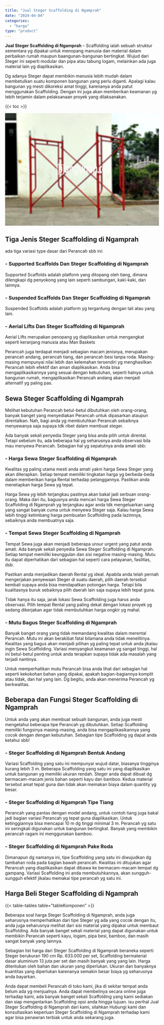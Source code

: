```yaml
---
title: "Jual Steger Scaffolding di Ngamprah"
date: "2024-04-04"
categories: 
  - "harga"
type: "product"
---
```


**Jual Steger Scaffolding di Ngamprah** – Scaffolding ialah sebuah struktur sementara yg dipakai untuk menopang manusia dan material dalam perbaikan rumah maupun baangunan-bangunan bertingkat. Wujud dari Steger ini seperti modular dan pipa atau tabung logam, melainkan ada juga material lain yg diaplikasikan.

Dg adanya Steger dapat membikin manusia lebih mudah dalam membetulkan suatu komponen bangunan yang perlu diganti. Apalagi kalau bangunan yg mesti dikoreksi amat tinggi, karenanya anda patut menggunakan Scaffolding. Dengan ini juga akan memberikan keamanan yg lebih terjamin dalam pelaksanaan proyek yang dilaksanakan.

{{< toc >}}

![Jual Steger Scaffolding di Ngamprah](/images/sewa-scaffolding-steger-27.png)

## Tiga Jenis Steger Scaffolding di Ngamprah

ada tiga variasi type dasar dari Perancah sbb ini:

### \- Supported Scaffolds Dan Steger Scaffolding di Ngamprah

Supported Scaffolds adalah platform yang ditopang oleh tiang, dimana dilengkapi dg penyokong yang lain seperti sambungan, kaki-kaki, dan lainnya.

### \- Suspended Scaffolds Dan Steger Scaffolding di Ngamprah

Suspended Scaffolds adalah platform yg tergantung dengan tali atau yang lain.

### \- Aerial Lifts Dan Steger Scaffolding di Ngamprah

Aerial Lifts merupakan penopang yg diaplikasikan untuk mengangkat seperti keranjang manusia atau Man Baskets

Perancah juga terdapat menjadi sebagian macam jenisnya, merupakan perancah andang, perancah tiang, dan perancah besi tanpa roda. Masing-masing mempunyai nilai lebih dan kelemahan tersendiri yg menghasilkan Perancah lebih efektif dan aman diaplikasikan. Anda bisa mengaplikasikannya yang sesuai dengan kebutuhan, seperti halnya untuk bangunan rumah, mengaplikasikan Perancah andang akan menjadi alternatif yg paling pas.

## Sewa Steger Scaffolding di Ngamprah

Melihat kebutuhan Perancah betul-betul dibutuhkan oleh orang-orang, banyak banget yang menyediakan Perancah untuk dipasarkan ataupun direntalkan. Nah, bagi anda yg membutuhkan Perancah sebaiknya menyewanya saja supaya tdk ribet dalam membuat steger.

Ada banyak sekali penyedia Steger yang bisa anda pilih untuk dirental. Tetapi sebelum itu, ada beberapa hal yg seharusnya anda observasi bila mau menyewa Perancah. Sebagian hal yg sepatutnya anda amati sbb:

### \- Harga Sewa Steger Scaffolding di Ngamprah

Kwalitas yg paling utama mesti anda amati yakni harga Sewa Steger yang akan diterapkan. Setiap tempat memiliki tingkatan harga yg berbeda-beda dalam memberikan harga Rental terhadap pelanggannya. Pastikan anda menetapkan harga Sewa yg tepat.

Harga Sewa yg lebih terjangkau pastinya akan bakal jadi serbuan orang-orang. Maka dari itu, bagusnya anda mencari harga Sewa Steger Scaffolding di Ngamprah yg terjangkau agar anda tdk mengeluarkan uang yang sangat banyak cuma untuk menyewa Steger saja. Kalau harga Sewa lebih tinggi ketimbang harga pembuatan Scaffolding pada lazimnya, sebaiknya anda membuatnya saja.

### \- Tempat Sewa Steger Scaffolding di Ngamprah

Tempat Sewa juga akan menjadi beberapa unsur urgent yang patut anda amati. Ada banyak sekali penyedia Sewa Steger Scaffolding di Ngamprah. Setiap tempat memiliki keunggulan dan sisi negative masing-masing. Mutu itu dapat diperhatikan dari sebagian hal seperti cara pelayanan, fasilitas, dsb.

Pastikan anda menjadikan daerah Rental yg ideal. Apabila anda telah pernah mengerjakan penyewaan Steger di suatu daerah, pilih daerah tersebut kembali supaya anda bisa mendapatkan potongan harga. Tetapi bila kualitasnya buruk sebaiknya pilih daerah lain saja supaya lebih tepat guna.

Tidak hanya itu saja, jarak lokasi Sewa Scaffolding juga harus anda observasi. Pilih tempat Rental yang paling dekat dengan lokasi proyek yg sedang dikerjakan agar tidak membutuhkan harga ongkir yg mahal.

### \- Mutu Bagus Steger Scaffolding di Ngamprah

Banyak banget orang yang tidak memandang kwalitas dalam merental Perancah. Mutu ini akan berakibat fatal bilamana anda tidak menelitinya. Kwalitas yang bagus akan menjadi pilihan yg paling tepat untuk anda jikalau ingin Sewa Scaffolding. Variasi menyangkut keamanan yg sangat tinggi, hal ini betul-betul penting untuk anda terapkan supaya tidak ada masalah yang terjadi nantinya.

Untuk memperhatikan mutu Perancah bisa anda lihat dari sebagian hal seperti kekokohan bahan yang dipakai, apakah bagian-bagiannya komplit atau tidak, dan hal yang lain. Dg begitu, anda akan menerima Perancah yg berkwalitas.

## Beberapa dan Fungsi Steger Scaffolding di Ngamprah

Untuk anda yang akan membuat sebuah bangunan, anda juga mesti mengetahui beberapa tipe Perancah yg dibutuhkan. Setiap Scaffolding memiliki fungsinya masing-masing, anda bisa mengaplikasikannya yang cocok dengan dengan kebutuhan. Sebagian tipe Scaffolding yg dapat anda ketahui sbb!

### \- Steger Scaffolding di Ngamprah Bentuk Andang

Variasi Scaffolding yang satu ini mempunyai wujud datar, biasanya tingginya kurang lebih 3 m. Beberapa Scaffolding yang satu ini yang diaplikasikan untuk bangunan yg memiliki ukuran rendah. Steger anda dapat dibuat dg bermacam-macam jenis bahan seperti kayu dan bamboo. Kedua material tersebut amat tepat guna dan tidak akan memakan biaya dalam quantity yg besar.

### \- Steger Scaffolding di Ngamprah Tipe Tiang

Perancah yang pantas dengan model andang, untuk contoh tiang juga bakal jadi bagian variasi Perancah yg tepat guna diaplikasikan. Untuk ketinggiannya bisa mencapai 10 m dg tinggi minimal 3 m. Perancah yg satu ini seringkali digunakan untuk bangunan bertingkat. Banyak yang membikin perancah ragam ini menggunakan bamboo.

### \- Steger Scaffolding di Ngamprah Pake Roda

Dimanapun dg namanya ini, tipe Scaffolding yang satu ini diwujudkan dg tambahan roda pada bagian bawah perancah. Kwalitas ini ditujukan agar Perancah yang diaplikasikan dapat dibawa ke bermacam-macam tempat dg gampang. Variasi Scaffolding ini anda membutuhkannya, akan sungguh-sungguh efektif jikalau memakai tipe perancah yg satu ini.

## Harga Beli Steger Scaffolding di Ngamprah

{{< table-tables table="tableKomponen" >}}

Beberapa soal harga Steger Scaffolding di Ngamprah, anda juga seharusnya memperhatikan dari tipe Steger yg ada yang cocok dengan itu, anda juga seharusnya melihat dari sisi material yang dipakai untuk membaut Scaffolding. Ada banyak banget sekali material yang dapat digunakan untuk membikin Perancah seperti kayu, logam, pipa besi, bamboo, dan masih sangat banyak yang lainnya.

Sebagian list harga dari Steger Scaffolding di Ngamprah beraneka seperti Steger berukuran 190 cm Rp. 633.000 per set, Scaffolding bermaterial dasar aluminium 13 juta per set dan masih banyak yang yang lain. Harga ditentukan oleh bahan dan ukuran yang diperlukan. Ukuran dan banyaknya kuantitas yang diperlukan karenanya semakin besar biaya yg seharusnya anda bayarkan.

Anda dapat membeli Perancah di toko kami, jika di sekitar tempat anda belum ada yg menjualnya. Anda dapat membelinya secara online juga terhadap kami, ada banyak banget sekali Scaffolding yang kami sediakan dan siap mengantarkan Scaffolding opsi anda hingga tujuan. isu perihal Jual Steger Scaffolding di Ngamprah dari kami, silahkan Hubungi kami dan konsultasikan keperluan Steger Scaffolding di Ngamprah terhadap kami agar bisa penawran terbiak untuk anda sekarang juga.
